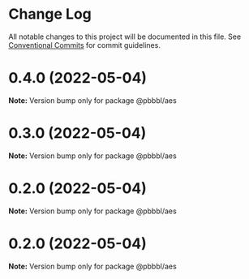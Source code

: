 # Change Log

All notable changes to this project will be documented in this file.
See [Conventional Commits](https://conventionalcommits.org) for commit guidelines.

# 0.4.0 (2022-05-04)

**Note:** Version bump only for package @pbbbl/aes





# 0.3.0 (2022-05-04)

**Note:** Version bump only for package @pbbbl/aes





# 0.2.0 (2022-05-04)

**Note:** Version bump only for package @pbbbl/aes





# 0.2.0 (2022-05-04)

**Note:** Version bump only for package @pbbbl/aes
